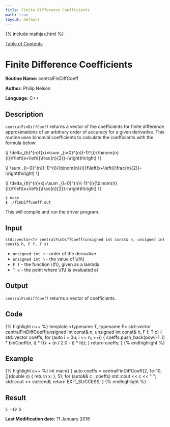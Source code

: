 ```yaml
---
title: Finite Difference Coefficients
math: true
layout: default
---
```


{% include mathjax.html %}

<a href="https://philipnelson5.github.io/MATH5620/SoftwareManual"> Table of Contents </a>
# Finite Difference Coefficients

**Routine Name:** centralFinDiffCoeff

**Author:** Philip Nelson

**Language:** C++

## Description

`centralFinDiffCoeff` returns a vector of the coefficients for finite difference approximations of an arbitrary order of accuracy for a given derivative. This routine uses binomial coefficients to calculate the coefficients with the formula below:

\\[ \delta_{h}^{n}f(x)=\sum _{i=0}^{n}(-1)^{i}{\binom{n}{i}}f\left(x+\left({\frac{n}{2}}-i\right)h\right) \\]

\\[ \sum _{i=0}^{n}(-1)^{i}{\binom{n}{i}}f\left(x+\left({\frac{n}{2}}-i\right)h\right) \\]

\\[ \delta_{h}^{n}(x)=\sum _{i=0}^{n}(-1)^{i}{\binom{n}{i}}f\left(x+\left({\frac{n}{2}}-i\right)h\right) \\]

```
$ make
$ ./finDiffCoeff.out
```

This will compile and run the driver program.

## Input

`std::vector<T> centralFinDiffCoeff(unsigned int const& n, unsigned int const& h, F f, T x)`

* `unsigned int n` - order of the derivative
* `unsigned int h` - the value of \\(h\\)
* `F f` - the function \\(f\\), given as a lambda
* `T x` - the point where \\(f\\) is evaluated at

## Output

`centralFinDiffCoeff` returns a vector of coefficients.

## Code
{% highlight c++ %}
template <typename T, typename F>
std::vector<T> centralFinDiffCoeff(unsigned int const& n, unsigned int const& h, F f, T x)
{
  std::vector<T> coeffs;
  for (auto i = 0u; i <= n; ++i)
  {
    coeffs.push_back(pow(-1, i) * binCoeff(n, i) * f(x + (n / 2.0 - i) * h));
  }
  return coeffs;
}
{% endhighlight %}

## Example
{% highlight c++ %}
int main()
{
  auto coeffs = centralFinDiffCoeff(2, 1e-10, [](double x) { return x; }, 5);
  for (auto&& c : coeffs)
    std::cout << c << " ";
  std::cout << std::endl;
  return EXIT_SUCCESS;
}
{% endhighlight %}

## Result
```
5 -10 5
```

**Last Modification date:** 11 January 2018
